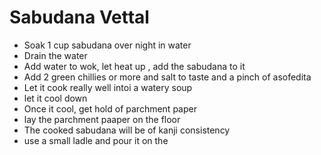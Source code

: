 # Sabudana Vettal
- Soak 1 cup sabudana over night in water
- Drain the water
- Add water to wok, let heat up , add the sabudana to it
- Add 2 green chillies or more and salt to taste and a pinch of asofedita
- Let it cook really well intoi a watery soup
- let it cool down
- Once it cool, get hold of parchment paper
- lay the parchment paaper on the floor
- The  cooked sabudana will be of kanji consistency
- use a small ladle and pour it on the
